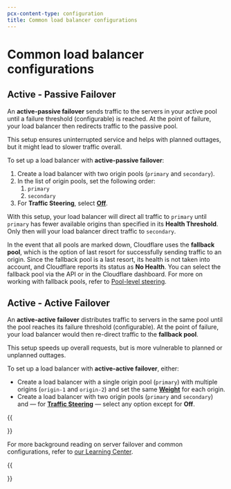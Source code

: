 ```yaml
---
pcx-content-type: configuration
title: Common load balancer configurations
---
```


# Common load balancer configurations

## Active - Passive Failover

An **active-passive failover** sends traffic to the servers in your active pool until a failure threshold (configurable) is reached. At the point of failure, your load balancer then redirects traffic to the passive pool.

This setup ensures uninterrupted service and helps with planned outtages, but it might lead to slower traffic overall.

To set up a load balancer with **active-passive failover**:

1.  Create a load balancer with two origin pools (`primary` and `secondary`).
2.  In the list of origin pools, set the following order:
    1.  `primary`
    2.  `secondary`
3.  For **Traffic Steering**, select [**Off**](load-balancing/understand-basics/traffic-steering/steering-policies/standard-options/#off---failover).

With this setup, your load balancer will direct all traffic to `primary` until `primary` has fewer available origins than specified in its **Health Threshold**. Only then will your load balancer direct traffic to `secondary`.

In the event that all pools are marked down, Cloudflare uses the **fallback pool**, which is the option of last resort for successfully sending traffic to an origin. Since the fallback pool is a last resort, its health is not taken into account, and Cloudflare reports its status as **No Health**. You can select the fallback pool via the API or in the Cloudflare dashboard. For more on working with fallback pools, refer to [Pool-level steering](load-balancing/understand-basics/traffic-steering/steering-policies/).

## Active - Active Failover

An **active-active failover** distributes traffic to servers in the same pool until the pool reaches its failure threshold (configurable). At the point of failure, your load balancer would then re-direct traffic to the **fallback pool**.

This setup speeds up overall requests, but is more vulnerable to planned or unplanned outtages.

To set up a load balancer with **active-active failover**, either:

- Create a load balancer with a single origin pool (`primary`) with multiple origins (`origin-1` and `origin-2`) and set the same [**Weight**](/load-balancing/understand-basics/traffic-steering/origin-level-steering/#weights) for each origin.
- Create a load balancer with two origin pools (`primary` and `secondary`) and — for [**Traffic Steering**](load-balancing/understand-basics/traffic-steering/steering-policies/) — select any option except for **Off**.

{{<Aside type="note">}}

For more background reading on server failover and common configurations, refer to [our Learning Center](https://www.cloudflare.com/learning/performance/what-is-server-failover/).

{{</Aside>}}
